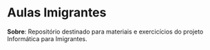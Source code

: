 # Aulas Imigrantes 

**Sobre**: Repositório destinado para materiais e exercicícios do projeto Informática para Imigrantes.